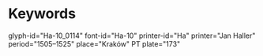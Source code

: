 # Keywords
glyph-id="Ha-10_0114"
font-id="Ha-10"
printer-id="Ha"
printer="Jan Haller"
period="1505–1525"
place="Kraków"
PT plate="173"
